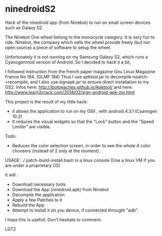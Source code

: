 # ninedroidS2
Hack of the ninedroid app (from Ninebot) to run on small screen devices such as Galaxy S2

The Ninebot One wheel belong to the monocycle category. It is very fun to ride.
Ninebot, the company which sells the wheel provide freely (but not open source) a piece of software to setup the wheel.

Unfortunately it is not running on my Samsung Galaxy S2, which runs a Cyanogenmod version of Android. So I decided to hack it a bit,

I followed instruction from the french paper magazine Gnu Linux Magazine France No 184.  (GLMF 184)
Thus I use apktool.jar to decompile->patch->recompile, and I also use signapk.jar to ensure direct installation to my GS2.
	Infos here: http://ibotpeaches.github.io/Apktool/
	and here: http://www.learn2crack.com/2014/02/sign-android-apk-zip.html

This project is the result of my little hack:
- it allows the application to run on my GSII , with android 4.3.1 (Cyanogen 10.2) 
- It reduces the visual widgets so that the "Lock" button and the "Speed Limiter" are visible.

Todo:
- Reduces the color selection screen, in order to see the whole 4 color choosers (instead of 2 only at the moment).



USAGE: ./ patch-build-install.bash    in a linux console  (Use a linux VM if you are under a proprietary OS)

It will :
- Download necessary tools
- Download the App  (ninedroid.apk) from Ninebot
- Decompile the application
- Apply a few Patches to it
- Rebuild the App
- Attempt to install it on you device, if connected throught "adb".


I hope this is usefull.
Don't hesitate to comment.

LGT2
